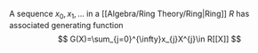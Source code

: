 A sequence $x_{0},x_{1},\dots$ in a [[Algebra/Ring Theory/Ring|Ring]] $R$
has associated generating function 
$$
G(X)=\sum_{j=0}^{\infty}x_{j}X^{j}\in R[[X]]
$$
